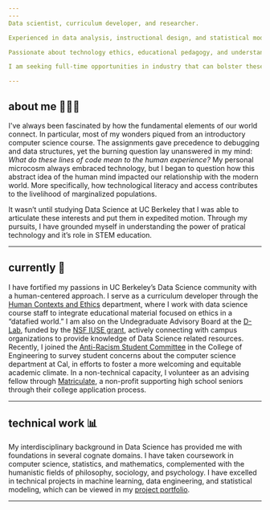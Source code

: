 ```yaml
---
---
Data scientist, curriculum developer, and researcher. 

Experienced in data analysis, instructional design, and statistical modeling. 

Passionate about technology ethics, educational pedagogy, and understanding how innovation can foster the growth of underserved communities. 

I am seeking full-time opportunities in industry that can bolster these intersecting curiosities. Feel free to reach me via [email](mailto:louieortiz@berkeley.edu) :-)

---
```

## about me 👨🏽‍💻

I've always been fascinated by how the fundamental elements of our world connect. In particular, most of my wonders piqued from an introductory computer science course. The assignments gave precedence to debugging and data structures, yet the burning question lay unanswered in my mind: _What do these lines of code mean to the human experience?_ My personal microcosm always embraced technology, but I began to question how this abstract idea of the human mind impacted our relationship with the modern world. More specifically, how technological literacy and access contributes to the livelihood of marginalized populations.

It wasn’t until studying Data Science at UC Berkeley that I was able to articulate these interests and put them in expedited motion. Through my pursuits, I have grounded myself in understanding the power of pratical technology and it’s role in STEM education.

---

## currently 💭

I have fortified my passions in UC Berkeley’s Data Science community with a human-centered approach. I serve as a curriculum developer through the [Human Contexts and Ethics](https://data.berkeley.edu/hce) department, where I work with data science course staff to integrate educational material focused on ethics in a “datafied world.” I am also on the Undegraduate Advisory Board at the [D-Lab](https://dlab.berkeley.edu/), funded by the [NSF IUSE grant](https://www.nsf.gov/awardsearch/showAward?AWD_ID=1915714&HistoricalAwards=false), actively connecting with campus organizations to provide knowledge of Data Science related resources. Recently, I joined the [Anti-Racism Student Committee](https://eecs.berkeley.edu/resources/students/bpe) in the College of Engineering to survey student concerns about the computer science department at Cal, in efforts to foster a more welcoming and equitable academic climate. In a non-technical capacity, I volunteer as an advising fellow through [Matriculate](https://www.matriculate.org/apply), a non-profit supporting high school seniors through their college application process.

---

## technical work 📊

My interdisciplinary background in Data Science has provided me with foundations in several cognate domains. I have taken coursework in computer science, statistics, and mathematics, complemented with the humanistic fields of philosophy, sociology, and psychology. I have excelled in technical projects in machine learning, data engineering, and statistical modeling, which can be viewed in my [project portfolio](https://github.com/louieortiz/projects).

---



